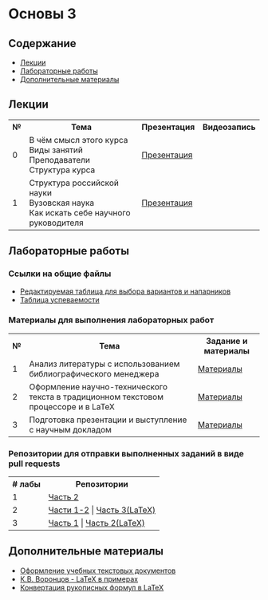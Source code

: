 # Основы  3

## Содержание
- [Лекции](#лекции)
- [Лабораторные работы](#лабораторные-работы)
- [Дополнительные материалы](#дополнительные-материалы)

## Лекции

<table>
<tr>
<th>№</th>
<th>Тема</th>
<th>Презентация</th>
<th>Видеозапись</th>
</tr>

<tr>
<td>0</td>
<td>В чём смысл этого курса<br/>
Виды занятий<br/>
Преподаватели<br/>
Структура курса</td>
<td><a href="https://github.com/itsecd/academic-fundamentals/blob/main/lectures/lecture00-course-info.pdf">Презентация</a></td>
<td></td>
</tr>

<tr>
<td>1</td>
<td>Структура российской науки<br/>
Вузовская наука<br/>
Как искать себе научного руководителя<br/>
<td><a href="https://github.com/itsecd/academic-fundamentals/blob/main/lectures/lecture01-academic-work-structure.pdf">Презентация</a></td>
<td></td>
</tr>

</table>

## Лабораторные работы

### Ссылки на общие файлы

- [Редактируемая таблица для выбора вариантов и напарников](https://docs.google.com/spreadsheets/d/1R-cP8I9hl9CpbiC55VbrNmIYxqk8lHzQjK4q8qle42g/edit?usp=sharing)
- [Таблица успеваемости](https://docs.google.com/spreadsheets/d/1SuP4HrP84QbT4SGRa4SYNb121Ku3o0oZZbKTH_K5Row/edit?usp=sharing)

### Материалы для выполнения лабораторных работ

<table>
<tr>
<th>№</th>
<th>Тема</th>
<th>Задание и материалы</th>
</tr>

<tr>
<td>1</td>
<td>Анализ литературы с использованием библиографического менеджера</td>
<td><a href="https://github.com/itsecd/academic-lab-1">Материалы</a></td>
</tr>

<tr>
<td>2</td>
<td>Оформление научно-технического текста в традиционном текстовом процессоре и в LaTeX</td>
<td><a href="https://github.com/itsecd/academic-lab-2">Материалы</a></td>
</tr>

<tr>
<td>3</td>
<td>Подготовка презентации и выступление с научным докладом</td>
<td><a href="https://github.com/itsecd/academic-lab-3">Материалы</a></td>
</tr>

</table>

### Репозитории для отправки выполненных заданий в виде pull requests

<table>
<tr>
<th># лабы</th>
<th>Репозитории</th>
</tr>

<tr>
<td>1</td>
<td><a href="https://github.com/itsecd/academic-lab-1">Часть 2</a></td>
</tr>

<tr>
<td>2</td>
<td><a href="https://github.com/itsecd/academic-lab-2">Части 1-2</a> | <a href="https://github.com/itsecd/academic-lab-2-latex">Часть 3(LaTeX)</a></td>
</tr>

<tr>
<td>3</td>
<td><a href="https://github.com/itsecd/academic-lab-3">Часть 1</a> | <a href="https://github.com/itsecd/academic-lab-3-latex">Часть 2(LaTeX)</a></td>
</tr>

</table>

## Дополнительные материалы

- [Оформление учебных текстовых документов](https://github.com/itsecd/general)
- [К.В. Воронцов - LaTeX  в примерах](http://www.ccas.ru/voron/download/voron05latex.pdf)
- [Конвертация рукописных формул в LaTeX](https://detexify.kirelabs.org/classify.html)
